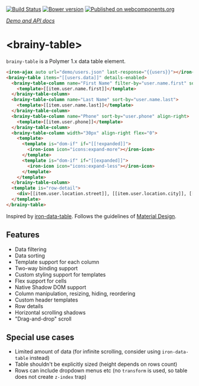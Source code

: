 [![Build Status](https://travis-ci.org/OWOX/brainy-table.svg?branch=master)](https://travis-ci.org/OWOX/brainy-table)
[![Bower version](https://badge.fury.io/bo/brainy-table.svg)](https://badge.fury.io/bo/brainy-table)
[![Published on webcomponents.org](https://img.shields.io/badge/webcomponents.org-published-blue.svg)](https://beta.webcomponents.org/element/OWOX/brainy-table)

_[Demo and API docs](https://owox.github.io/brainy-table/)_

# &lt;brainy-table&gt;

`brainy-table` is a Polymer 1.x data table element.

<!--
```
<custom-element-demo>
  <template>
    <script src="../webcomponentsjs/webcomponents-lite.js"></script>
    <link rel="import" href="../iron-ajax/iron-ajax.html">
    <link rel="import" href="../iron-icon/iron-icon.html">
    <link rel="import" href="../iron-icons/iron-icons.html">
    <link rel="import" href="brainy-table.html">
    <div>
      <template is="dom-bind">
        <next-code-block></next-code-block>
      </template>
    </div>
  </template>
</custom-element-demo>
```
-->
```html
<iron-ajax auto url="demo/users.json" last-response="{{users}}"></iron-ajax>
<brainy-table items="[[users.data]]" details-enabled>
  <brainy-table-column name="First Name" filter-by="user.name.first" sort-by="user.name.first">
    <template>[[item.user.name.first]]</template>
  </brainy-table-column>
  <brainy-table-column name="Last Name" sort-by="user.name.last">
    <template>[[item.user.name.last]]</template>
  </brainy-table-column>
  <brainy-table-column name="Phone" sort-by="user.phone" align-right>
    <template>[[item.user.phone]]</template>
  </brainy-table-column>
  <brainy-table-column width="30px" align-right flex="0">
    <template>
      <template is="dom-if" if="[[!expanded]]">
        <iron-icon icon="icons:expand-more"></iron-icon>
      </template>
      <template is="dom-if" if="[[expanded]]">
        <iron-icon icon="icons:expand-less"></iron-icon>
      </template>
    </template>
  </brainy-table-column>
  <template is="row-detail">
    <div>[[item.user.location.street]], [[item.user.location.city]], [[item.user.location.state]]</div>
  </template>
</brainy-table>
```

Inspired by [iron-data-table](https://github.com/Saulis/iron-data-table).
Follows the guidelines of [Material Design](https://material.google.com/components/data-tables.html).

## Features
- Data filtering
- Data sorting
- Template support for each column
- Two-way binding support
- Custom styling support for templates
- Flex support for cells
- Native Shadow DOM support
- Column manipulation, resizing, hiding, reordering
- Custom header templates
- Row details
- Horizontal scrolling shadows
- "Drag-and-drop" scroll

## Special use cases
- Limited amount of data (for infinite scrolling, consider using `iron-data-table` instead)
- Table shouldn't be explicitly sized (height depends on rows count)
- Rows can include dropdown menus etc (no `transform` is used, so table does not create `z-index` trap)
